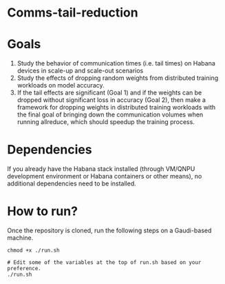 # Comms-tail-reduction

# Goals
1. Study the behavior of communication times (i.e. tail times) on Habana devices in scale-up and scale-out scenarios
2. Study the effects of dropping random weights from distributed training workloads on model accuracy.
3. If the tail effects are significant (Goal 1) and if the weights can be dropped without significant loss in accuracy (Goal 2), then make a framework for dropping weights in distributed training workloads with the final goal of bringing down the communication volumes when running allreduce, which should speedup the training process.   

# Dependencies
If you already have the Habana stack installed (through VM/QNPU development environment or Habana containers or other means), no additional dependencies need to be installed.

# How to run?
Once the repository is cloned, run the following steps on a Gaudi-based machine.
```
chmod +x ./run.sh

# Edit some of the variables at the top of run.sh based on your preference.
./run.sh
```
